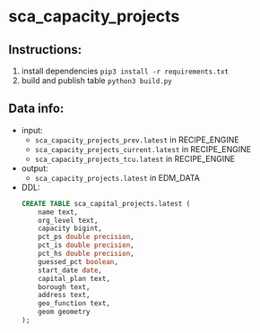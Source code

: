 # sca_capacity_projects

## Instructions: 
1. install dependencies `pip3 install -r requirements.txt`
2. build and publish table `python3 build.py`

## Data info: 
* input:
  * `sca_capacity_projects_prev.latest` in RECIPE_ENGINE
  * `sca_capacity_projects_current.latest` in RECIPE_ENGINE
  * `sca_capacity_projects_tcu.latest` in RECIPE_ENGINE
* output: 
  * `sca_capacity_projects.latest` in EDM_DATA
* DDL: 
  ```sql
  CREATE TABLE sca_capital_projects.latest (
      name text,
      org_level text,
      capacity bigint,
      pct_ps double precision,
      pct_is double precision,
      pct_hs double precision,
      guessed_pct boolean,
      start_date date,
      capital_plan text,
      borough text,
      address text,
      geo_function text,
      geom geometry
  );
  ```